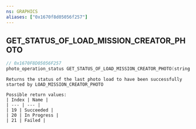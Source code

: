 ```yaml
---
ns: GRAPHICS
aliases: ["0x1670f8d05056f257"]
---
```

## GET_STATUS_OF_LOAD_MISSION_CREATOR_PHOTO

```c
// 0x1670F8D05056F257
photo_operation_status GET_STATUS_OF_LOAD_MISSION_CREATOR_PHOTO(string szContentID);
```

```
Returns the status of the last photo load to have been successfully started by LOAD_MISSION_CREATOR_PHOTO

Possible return values:
| Index | Name |
| --- | --- |
| 19 | Succeeded |
| 20 | In Progress |
| 21 | Failed |
```
